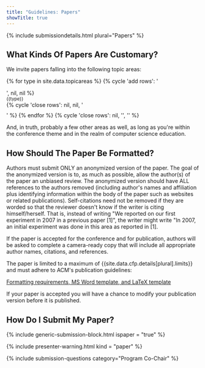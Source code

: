 ```yaml
---
title: "Guidelines: Papers"
showTitle: true
---
```


{% include submissiondetails.html plural="Papers" %}

## What Kinds Of Papers Are Customary?

We invite papers falling into the following topic areas:


{% for type in site.data.topicareas %}
  {% cycle 'add rows': '<div class="row" style="padding-bottom: 10px; ">', nil, nil %}
    <div class="col-md-3 col-md-offset-1">
      <small>{{type}}</small>
    </div>
  {% cycle 'close rows': nil, nil, '</div>' %}
{% endfor %}
{% cycle 'close rows': nil, '</div>', '</div>' %}

And, in truth, probably a few other areas as well, as long as you're within the conference theme and in the realm of computer science education.

## How Should The Paper Be Formatted?

Authors must submit ONLY an anonymized version of the paper. The goal of the anonymized version is to, as much as possible, allow the author(s) of the paper an unbiased review. The anonymized version should have ALL references to the authors removed (including author's names and affiliation plus identifying information within the body of the paper such as websites or related publications). Self-citations need not be removed if they are worded so that the reviewer doesn't know if the writer is citing himself/herself. That is, instead of writing "We reported on our first experiment in 2007 in a previous paper [1]", the writer might write "In 2007, an initial experiment was done in this area as reported in [1].

If the paper is accepted for the conference and for publication, authors will be asked to complete a camera-ready copy that will include all appropriate author names, citations, and references.

The paper is limited to a maximum of {{site.data.cfp.details[plural].limits}} and must adhere to ACM's publication guidelines:

<div class="text-center" style="margin-top: 10px; margin-bottom: 10px;">
<a href="{{site.data.publishing.acmpubguidelines}}">Formatting requirements, MS Word template, and LaTeX template</a>
</div>

If your paper is accepted you will have a chance to modify your publication version before it is published.

## How Do I Submit My Paper?

{% include generic-submission-block.html ispaper = "true" %}

{% include presenter-warning.html kind = "paper" %}

{% include submission-questions category="Program Co-Chair" %}
